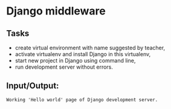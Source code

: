 # Django middleware

## Tasks

- create virtual environment with name suggested by teacher,  
- activate virtualenv and install Django in this virtualenv,  
- start new project in Django using command line,  
- run development server without errors.

## Input/Output:
```
Working 'Hello world' page of Django development server.
```